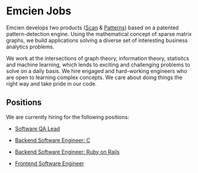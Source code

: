 # Emcien Jobs

Emcien develops two products ([Scan](http://emcien.com/scan/) &
[Patterns](http://emcien.com/patterns/)) based on a patented pattern-detection
engine. Using the mathematical concept of sparse matrix graphs, we build
applications solving a diverse set of interesting business analytics problems.

We work at the intersections of graph theory, information theory, statisitcs
and machine learning, which lends to exciting and challenging problems to solve
on a daily basis. We hire engaged and hard-working engineers who are open to
learning complex concepts. We care about doing things the right way and take
pride in our code.


## Positions

We are currently hiring for the following positions:

* [Software QA Lead](https://github.com/emcien/jobs/blob/master/positions/quality_assurance_lead.md)

* [Backend Software Engineer: C](https://github.com/emcien/jobs/blob/master/positions/backend_engineer_c.md)

* [Backend Software Engineer: Ruby on Rails](https://github.com/emcien/jobs/blob/master/positions/backend_engineer_rails.md)

* [Frontend Software Engineer](https://github.com/emcien/jobs/blob/master/positions/frontend_engineer.md)
